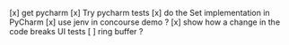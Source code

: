 [x] get pycharm
[x] Try pycharm tests
[x] do the Set implementation in PyCharm
[x] use jenv in concourse demo ?
[x] show how a change in the code breaks UI tests
[ ] ring buffer ?
